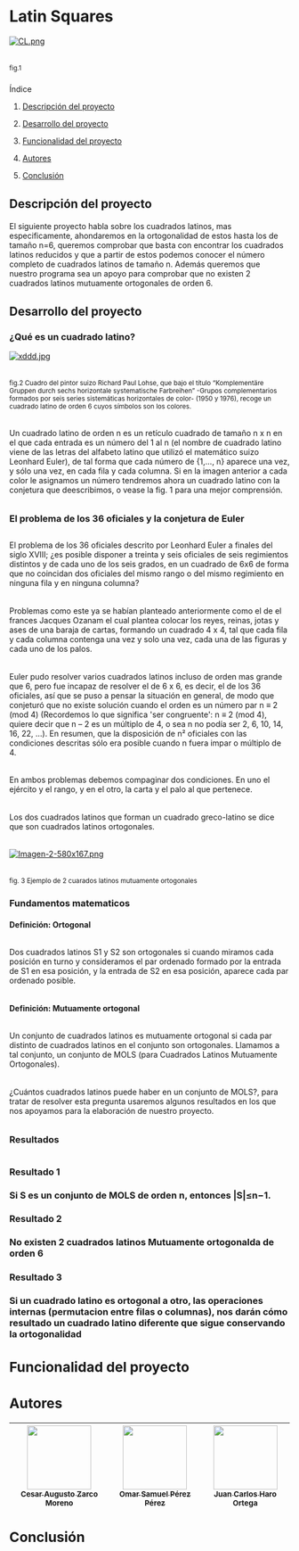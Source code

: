<h1 align="left"> Latin Squares </h1>

[![CL.png](https://i.postimg.cc/PrwWzzHz/CL.png)](https://postimg.cc/PPdvdDPP)
<h6> </h6>
<sub> fig.1 </sub>
<h3></h3>
Índice

1. [Descripción del proyecto](#descripción-del-proyecto)

2. [Desarrollo del proyecto](#desarrollo-del-proyecto)

3. [Funcionalidad del proyecto](#funcionalidad-del-proyecto)

4. [Autores](#autores)

5. [Conclusión](#conclusión)


## Descripción del proyecto
<h4></h4>
El siguiente proyecto habla sobre los cuadrados latinos, mas especificamente, ahondaremos en la ortogonalidad de estos hasta los de tamaño n=6, queremos comprobar que basta con encontrar los cuadrados latinos reducidos y que a partir de estos podemos conocer el número completo de cuadrados latinos de tamaño n.
Además queremos que nuestro programa sea un apoyo para comprobar que no existen 2 cuadrados latinos mutuamente ortogonales de orden 6.


## Desarrollo del proyecto
<h4></h4>
<h3 align="left">¿Qué es un cuadrado latino?</h3>

[![xddd.jpg](https://i.postimg.cc/XqvbQDP7/xddd.jpg)](https://postimg.cc/62FgQzwD)
<h6> </h6>
<sub> fig.2 Cuadro del pintor suizo Richard Paul Lohse, que bajo el título “Komplementäre Gruppen durch sechs horizontale systematische Farbreihen” -Grupos complementarios formados por seis series sistemáticas horizontales de color- (1950 y 1976), recoge un cuadrado latino de orden 6 cuyos símbolos son los colores. </sub>
<h6> </h6>
<h6> </h6>
Un cuadrado latino de orden n es un retículo cuadrado de tamaño n x n en el que cada entrada es un número del 1 al n (el nombre de cuadrado latino viene de las letras del alfabeto latino que utilizó el matemático suizo Leonhard Euler), de tal forma que cada número de {1,…, n} aparece una vez, y sólo una vez, en cada fila y cada columna.
Si en la imagen anterior a cada color le asignamos un número tendremos ahora un cuadrado latino con la conjetura que deescribimos, o vease la fig. 1 para una mejor comprensión.
<h6> </h6>
<h3> El problema de los 36 oficiales y la conjetura de Euler </h3>
<h2></h2>
El problema de los 36 oficiales descrito por Leonhard Euler a finales del siglo XVIII; ¿es posible disponer a treinta y seis oficiales de seis regimientos distintos y de cada uno de los seis grados, en un cuadrado de 6x6 de forma que no coincidan dos oficiales del mismo rango o del mismo regimiento en ninguna fila y en ninguna columna?
<h6> </h6>
Problemas como este ya se habían planteado anteriormente como el de el frances Jacques Ozanam el cual plantea colocar los reyes, reinas, jotas y ases de una baraja de cartas, formando un cuadrado 4 x 4, tal que cada fila y cada columna contenga una vez y solo una vez, cada una de las figuras y cada uno de los palos.
<h6> </h6>
Euler pudo resolver varios cuadrados latinos incluso de orden mas grande que 6, pero fue incapaz de resolver el de 6 x 6, es decir, el de los 36 oficiales, así que se puso a pensar la situación en general, de modo que conjeturó que no existe solución cuando el orden es un número par n ≡ 2 (mod 4) (Recordemos lo que significa 'ser congruente': n ≡ 2 (mod 4), quiere decir que n – 2 es un múltiplo de 4, o sea n no podía ser 2, 6, 10, 14, 16, 22, …). En resumen, que la disposición de n² oficiales con las condiciones descritas sólo era posible cuando n fuera impar o múltiplo de 4.
<h6></h6>
En ambos problemas debemos compaginar dos condiciones. En uno el ejército y el rango, y en el otro, la carta y el palo al que pertenece.
<h6></h6>
Los dos cuadrados latinos que forman un cuadrado greco-latino se dice que son cuadrados latinos ortogonales.
<h6></h6>

[![Imagen-2-580x167.png](https://i.postimg.cc/jStvXh3m/Imagen-2-580x167.png)](https://postimg.cc/HVvQWbg9)
<h6></h6>
<sub> fig. 3 Ejemplo de 2 cuarados latinos mutuamente ortogonales </sub>

<h3 align="left"> Fundamentos matematicos </h3>
<h4>Definición: Ortogonal</h4>
<h6></h6>
Dos cuadrados latinos S1 y S2 son ortogonales si cuando miramos cada posición en turno y consideramos el par ordenado formado por la entrada de S1 en esa posición, y la entrada de S2 en esa posición, aparece cada par ordenado posible.
<h6></h6>
<h4>Definición: Mutuamente ortogonal</h4>
<h6></h6>
Un conjunto de cuadrados latinos es mutuamente ortogonal si cada par distinto de cuadrados latinos en el conjunto son ortogonales. Llamamos a tal conjunto, un conjunto de MOLS (para Cuadrados Latinos Mutuamente Ortogonales).
<h6></h6>
¿Cuántos cuadrados latinos puede haber en un conjunto de MOLS?, para tratar de resolver esta pregunta usaremos algunos resultados en los que nos apoyamos para la elaboración de nuestro proyecto.
<h6></h6>
<h3>Resultados<h/3>
<h6></h6>
<h4> Resultado 1 </h4>
Si S es un conjunto de MOLS de orden n, entonces |S|≤n−1.
<h4> Resultado 2</h4>
No existen 2 cuadrados latinos Mutuamente ortogonalda de orden 6
<h4>Resultado 3</h4>
Si un cuadrado latino es ortogonal a otro, las operaciones internas (permutacion entre filas o columnas), nos darán cómo resultado un cuadrado latino diferente que sigue conservando la ortogonalidad 



























## Funcionalidad del proyecto









## Autores
| [<img src="https://avatars.githubusercontent.com/u/141696762?v=4" width=115><br><sub>Cesar Augusto Zarco Moreno</sub>](https://github.com/CesarZarco) |  [<img src="https://avatars.githubusercontent.com/u/141844905?v=4" width=115><br><sub>Omar Samuel Pérez Pérez</sub>](https://github.com/OS37) |  [<img src="https://avatars.githubusercontent.com/u/141780211?v=4" width=115><br><sub>Juan Carlos Haro Ortega</sub>](https://github.com/jcar2905) |
| :---: | :---: | :---: |



## Conclusión

